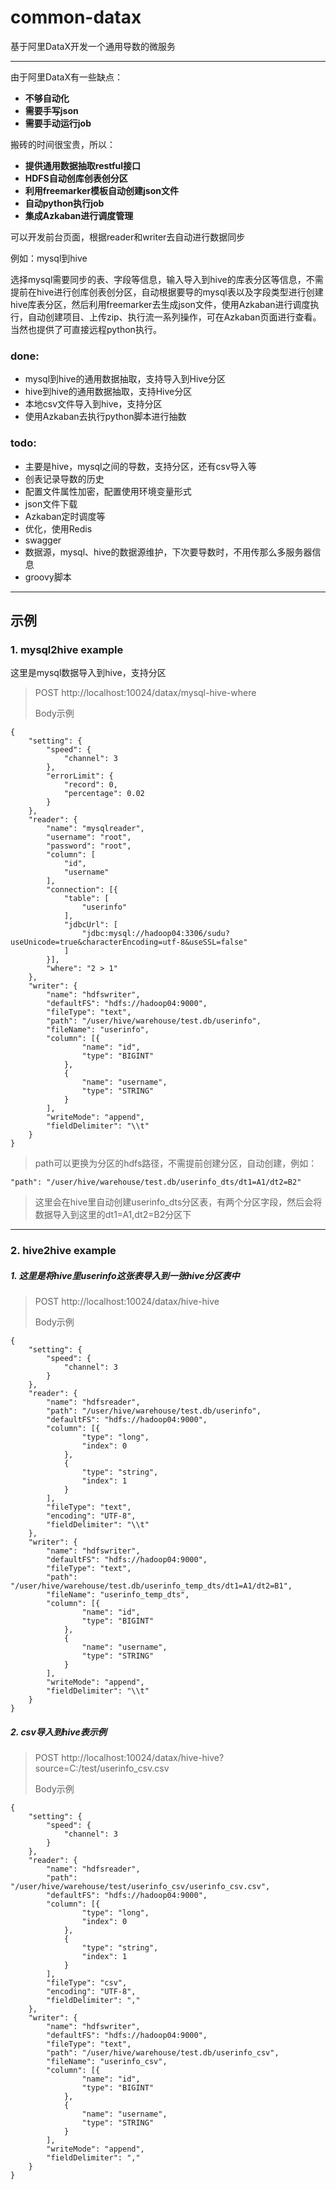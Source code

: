 # common-datax
基于阿里DataX开发一个通用导数的微服务

---

由于阿里DataX有一些缺点：
- **不够自动化**
- **需要手写json**
- **需要手动运行job**

搬砖的时间很宝贵，所以：
- **提供通用数据抽取restful接口**
- **HDFS自动创库创表创分区**
- **利用freemarker模板自动创建json文件**
- **自动python执行job**
- **集成Azkaban进行调度管理**

可以开发前台页面，根据reader和writer去自动进行数据同步

例如：mysql到hive

选择mysql需要同步的表、字段等信息，输入导入到hive的库表分区等信息，不需提前在hive进行创库创表创分区，自动根据要导的mysql表以及字段类型进行创建hive库表分区，然后利用freemarker去生成json文件，使用Azkaban进行调度执行，自动创建项目、上传zip、执行流一系列操作，可在Azkaban页面进行查看。当然也提供了可直接远程python执行。

### done:
- mysql到hive的通用数据抽取，支持导入到Hive分区
- hive到hive的通用数据抽取，支持Hive分区
- 本地csv文件导入到hive，支持分区
- 使用Azkaban去执行python脚本进行抽数

### todo:
- 主要是hive，mysql之间的导数，支持分区，还有csv导入等
- 创表记录导数的历史
- 配置文件属性加密，配置使用环境变量形式
- json文件下载
- Azkaban定时调度等
- 优化，使用Redis
- swagger
- 数据源，mysql、hive的数据源维护，下次要导数时，不用传那么多服务器信息
- groovy脚本
---

## 示例
### 1. mysql2hive example
这里是mysql数据导入到hive，支持分区
>
> POST http://localhost:10024/datax/mysql-hive-where 
> 
> Body示例

```
{
	"setting": {
		"speed": {
			"channel": 3
		},
		"errorLimit": {
			"record": 0,
			"percentage": 0.02
		}
	},
	"reader": {
		"name": "mysqlreader",
		"username": "root",
		"password": "root",
		"column": [
			"id",
			"username"
		],
		"connection": [{
			"table": [
				"userinfo"
			],
			"jdbcUrl": [
				"jdbc:mysql://hadoop04:3306/sudu?useUnicode=true&characterEncoding=utf-8&useSSL=false"
			]
		}],
		"where": "2 > 1"
	},
	"writer": {
		"name": "hdfswriter",
		"defaultFS": "hdfs://hadoop04:9000",
		"fileType": "text",
		"path": "/user/hive/warehouse/test.db/userinfo",
		"fileName": "userinfo",
		"column": [{
				"name": "id",
				"type": "BIGINT"
			},
			{
				"name": "username",
				"type": "STRING"
			}
		],
		"writeMode": "append",
		"fieldDelimiter": "\\t"
	}
}
```
> path可以更换为分区的hdfs路径，不需提前创建分区，自动创建，例如：

```
"path": "/user/hive/warehouse/test.db/userinfo_dts/dt1=A1/dt2=B2"
```
> 这里会在hive里自动创建userinfo_dts分区表，有两个分区字段，然后会将数据导入到这里的dt1=A1,dt2=B2分区下
---

### 2. hive2hive example
##### 1. 这里是将hive里userinfo这张表导入到一张hive分区表中
> POST http://localhost:10024/datax/hive-hive
> 
> Body示例
```
{
	"setting": {
		"speed": {
			"channel": 3
		}
	},
	"reader": {
		"name": "hdfsreader",
		"path": "/user/hive/warehouse/test.db/userinfo",
		"defaultFS": "hdfs://hadoop04:9000",
		"column": [{
				"type": "long",
				"index": 0
			},
			{
				"type": "string",
				"index": 1
			}
		],
		"fileType": "text",
		"encoding": "UTF-8",
		"fieldDelimiter": "\\t"
	},
	"writer": {
		"name": "hdfswriter",
		"defaultFS": "hdfs://hadoop04:9000",
		"fileType": "text",
		"path": "/user/hive/warehouse/test.db/userinfo_temp_dts/dt1=A1/dt2=B1",
		"fileName": "userinfo_temp_dts",
		"column": [{
				"name": "id",
				"type": "BIGINT"
			},
			{
				"name": "username",
				"type": "STRING"
			}
		],
		"writeMode": "append",
		"fieldDelimiter": "\\t"
	}
}
```
##### 2. csv导入到hive表示例
> POST http://localhost:10024/datax/hive-hive?source=C:/test/userinfo_csv.csv
>
> Body示例

```
{
	"setting": {
		"speed": {
			"channel": 3
		}
	},
	"reader": {
		"name": "hdfsreader",
		"path": "/user/hive/warehouse/test/userinfo_csv/userinfo_csv.csv",
		"defaultFS": "hdfs://hadoop04:9000",
		"column": [{
				"type": "long",
				"index": 0
			},
			{
				"type": "string",
				"index": 1
			}
		],
		"fileType": "csv",
		"encoding": "UTF-8",
		"fieldDelimiter": ","
	},
	"writer": {
		"name": "hdfswriter",
		"defaultFS": "hdfs://hadoop04:9000",
		"fileType": "text",
		"path": "/user/hive/warehouse/test.db/userinfo_csv",
		"fileName": "userinfo_csv",
		"column": [{
				"name": "id",
				"type": "BIGINT"
			},
			{
				"name": "username",
				"type": "STRING"
			}
		],
		"writeMode": "append",
		"fieldDelimiter": ","
	}
}
```

